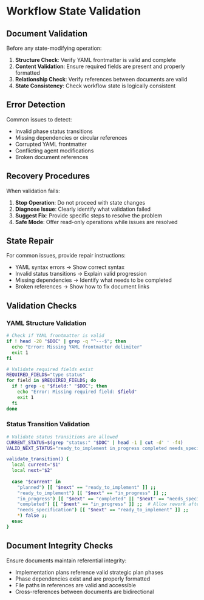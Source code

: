 # Workflow State Validation

## Document Validation

Before any state-modifying operation:
1. **Structure Check**: Verify YAML frontmatter is valid and complete
2. **Content Validation**: Ensure required fields are present and properly formatted
3. **Relationship Check**: Verify references between documents are valid
4. **State Consistency**: Check workflow state is logically consistent

## Error Detection

Common issues to detect:
- Invalid phase status transitions
- Missing dependencies or circular references
- Corrupted YAML frontmatter
- Conflicting agent modifications
- Broken document references

## Recovery Procedures

When validation fails:
1. **Stop Operation**: Do not proceed with state changes
2. **Diagnose Issue**: Clearly identify what validation failed
3. **Suggest Fix**: Provide specific steps to resolve the problem
4. **Safe Mode**: Offer read-only operations while issues are resolved

## State Repair

For common issues, provide repair instructions:
- YAML syntax errors → Show correct syntax
- Invalid status transitions → Explain valid progression
- Missing dependencies → Identify what needs to be completed
- Broken references → Show how to fix document links

## Validation Checks

### YAML Structure Validation
```bash
# Check if YAML frontmatter is valid
if ! head -20 "$DOC" | grep -q "^---$"; then
  echo "Error: Missing YAML frontmatter delimiter"
  exit 1
fi

# Validate required fields exist
REQUIRED_FIELDS="type status"
for field in $REQUIRED_FIELDS; do
  if ! grep -q "$field:" "$DOC"; then
    echo "Error: Missing required field: $field"
    exit 1
  fi
done
```

### Status Transition Validation
```bash
# Validate status transitions are allowed
CURRENT_STATUS=$(grep "status:" "$DOC" | head -1 | cut -d' ' -f4)
VALID_NEXT_STATUS="ready_to_implement in_progress completed needs_specification"

validate_transition() {
  local current="$1"
  local next="$2"
  
  case "$current" in
    "planned") [[ "$next" == "ready_to_implement" ]] ;;
    "ready_to_implement") [[ "$next" == "in_progress" ]] ;;
    "in_progress") [[ "$next" == "completed" || "$next" == "needs_specification" ]] ;;
    "completed") [[ "$next" == "in_progress" ]] ;;  # Allow rework after review
    "needs_specification") [[ "$next" == "ready_to_implement" ]] ;;
    *) false ;;
  esac
}
```

## Document Integrity Checks

Ensure documents maintain referential integrity:
- Implementation plans reference valid strategic plan phases
- Phase dependencies exist and are properly formatted
- File paths in references are valid and accessible
- Cross-references between documents are bidirectional